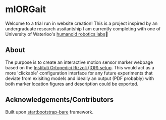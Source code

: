 # mIORGait

Welcome to a trial run in website creation! This is a project inspired by an undergraduate research assitantship I am currently completing with
one of University of Waterloo's [humanoid robotics labs](https://uwaterloo.ca/cerc-human-centred-robotics-machine-intelligence/)🤖

## About

The purpose is to create an interactive motion sensor marker webpage based on the [Instituti Ortopedici Rizzoli (IOR) setup](http://qfl.qualisys.com/download/qcs/IOR_Marker_Set_Full_Body.pdf). This would act as a more 'clickable' configuration interface for any future experiments that deviate from exisiting models and ideally an output (PDF probably) with both marker location figures and description could be exported.

## Acknowledgements/Contributors
Built upon [startbootstrap-bare](https://github.com/StartBootstrap/startbootstrap-bare) framework. 
